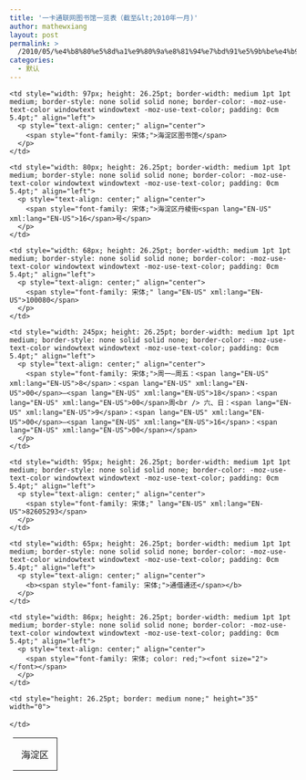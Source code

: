 ```yaml
---
title: '一卡通联网图书馆一览表（截至&lt;2010年一月)'
author: mathewxiang
layout: post
permalink: >
  /2010/05/%e4%b8%80%e5%8d%a1%e9%80%9a%e8%81%94%e7%bd%91%e5%9b%be%e4%b9%a6%e9%a6%86%e4%b8%80%e8%a7%88%e8%a1%a8%ef%bc%88%e6%88%aa%e8%87%b32010%e5%b9%b4%e4%b8%80%e6%9c%88/
categories:
  - 默认
---
```

<table style="width: 727pt; border-collapse: collapse; margin-left: 4.4pt;" border="0" cellpadding="0" cellspacing="0" width="969">
  <tr style="height: 26.25pt;">
    <td rowspan="20" style="width: 63px; height: 26.25pt; border-width: medium 1pt 1pt medium; border-style: none solid solid none; border-color: -moz-use-text-color windowtext black -moz-use-text-color; padding: 0cm 5.4pt;" align="left">
      <p style="text-align: center;" align="center">
        <span style="font-family: 宋体;">海淀区</span>
      </p>
    </td>
    
    <td style="width: 97px; height: 26.25pt; border-width: medium 1pt 1pt medium; border-style: none solid solid none; border-color: -moz-use-text-color windowtext windowtext -moz-use-text-color; padding: 0cm 5.4pt;" align="left">
      <p style="text-align: center;" align="center">
        <span style="font-family: 宋体;">海淀区图书馆</span>
      </p>
    </td>
    
    <td style="width: 80px; height: 26.25pt; border-width: medium 1pt 1pt medium; border-style: none solid solid none; border-color: -moz-use-text-color windowtext windowtext -moz-use-text-color; padding: 0cm 5.4pt;" align="left">
      <p style="text-align: center;" align="center">
        <span style="font-family: 宋体;">海淀区丹棱街<span lang="EN-US" xml:lang="EN-US">16</span>号</span>
      </p>
    </td>
    
    <td style="width: 68px; height: 26.25pt; border-width: medium 1pt 1pt medium; border-style: none solid solid none; border-color: -moz-use-text-color windowtext windowtext -moz-use-text-color; padding: 0cm 5.4pt;" align="left">
      <p style="text-align: center;" align="center">
        <span style="font-family: 宋体;" lang="EN-US" xml:lang="EN-US">100080</span>
      </p>
    </td>
    
    <td style="width: 245px; height: 26.25pt; border-width: medium 1pt 1pt medium; border-style: none solid solid none; border-color: -moz-use-text-color windowtext windowtext -moz-use-text-color; padding: 0cm 5.4pt;" align="left">
      <p style="text-align: center;" align="center">
        <span style="font-family: 宋体;">周一—周五：<span lang="EN-US" xml:lang="EN-US">8</span>：<span lang="EN-US" xml:lang="EN-US">00</span>—<span lang="EN-US" xml:lang="EN-US">18</span>：<span lang="EN-US" xml:lang="EN-US">00</span>周<br /> 六、日：<span lang="EN-US" xml:lang="EN-US">9</span>：<span lang="EN-US" xml:lang="EN-US">00</span>—<span lang="EN-US" xml:lang="EN-US">16</span>：<span lang="EN-US" xml:lang="EN-US">00</span></span>
      </p>
    </td>
    
    <td style="width: 95px; height: 26.25pt; border-width: medium 1pt 1pt medium; border-style: none solid solid none; border-color: -moz-use-text-color windowtext windowtext -moz-use-text-color; padding: 0cm 5.4pt;" align="left">
      <p style="text-align: center;" align="center">
        <span style="font-family: 宋体;" lang="EN-US" xml:lang="EN-US">82605293</span>
      </p>
    </td>
    
    <td style="width: 65px; height: 26.25pt; border-width: medium 1pt 1pt medium; border-style: none solid solid none; border-color: -moz-use-text-color windowtext windowtext -moz-use-text-color; padding: 0cm 5.4pt;" align="left">
      <p style="text-align: center;" align="center">
        <b><span style="font-family: 宋体;">通借通还</span></b>
      </p>
    </td>
    
    <td style="width: 86px; height: 26.25pt; border-width: medium 1pt 1pt medium; border-style: none solid solid none; border-color: -moz-use-text-color windowtext windowtext -moz-use-text-color; padding: 0cm 5.4pt;" align="left">
      <p style="text-align: center;" align="center">
        <span style="font-family: 宋体; color: red;"><font size="2">　</font></span>
      </p>
    </td>
    
    <td style="height: 26.25pt; border: medium none;" height="35" width="0">
      　
    </td>
  </tr>
</table>